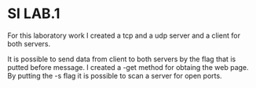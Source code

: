 # SI LAB.1

For this laboratory work I created a tcp and a udp server and a client for both servers.

It is possible to send data from client to both servers by the flag that is putted before message.
I created a -get method for obtaing the web page.
By putting the -s flag it is possible to scan a server for open ports.